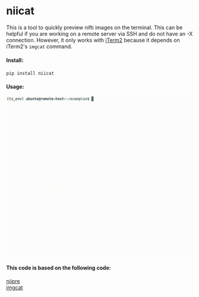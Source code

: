 # niicat

This is a tool to quickly preview nifti images on the terminal. 
This can be helpful if you are working on a remote server via SSH and do not have
an -X connection. However, it only works with [iTerm2](https://www.iterm2.com/) 
because it depends on iTerm2's `imgcat` command.

#### Install:

```
pip install niicat
```

#### Usage:

![](resources/example.gif)


#### This code is based on the following code:

[niipre](https://github.com/vnckppl/niipre)  
[imgcat](https://www.iterm2.com/utilities/imgcat)
